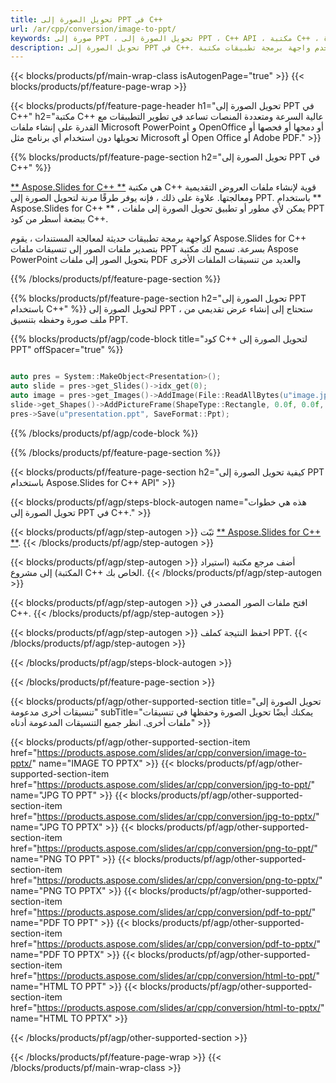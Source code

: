 ```yaml
---
title: تحويل الصورة إلى PPT في C++
url: /ar/cpp/conversion/image-to-ppt/
keywords: صورة إلى PPT ، تحويل الصورة إلى PPT ، C++ API ، مكتبة C++ ، صورة ، PPT
description: تحويل الصورة إلى PPT في C++. استخدم واجهة برمجة تطبيقات مكتبة C++ لتحويل ملفات الصور إلى ملفات PDF
---
```


{{< blocks/products/pf/main-wrap-class isAutogenPage="true" >}}
{{< blocks/products/pf/feature-page-wrap >}}

{{< blocks/products/pf/feature-page-header h1="تحويل الصورة إلى PPT في C++" h2="مكتبة C++ عالية السرعة ومتعددة المنصات تساعد في تطوير التطبيقات مع القدرة على إنشاء ملفات Microsoft PowerPoint و OpenOffice أو دمجها أو فحصها أو تحويلها دون استخدام أي برنامج مثل Microsoft أو Open Office أو Adobe PDF." >}}

{{% blocks/products/pf/feature-page-section h2="تحويل الصورة إلى PPT في C++" %}}

[** Aspose.Slides for C++ **](https://products.aspose.com/slides/ar/cpp/) هي مكتبة C++ قوية لإنشاء ملفات العروض التقديمية ومعالجتها. علاوة على ذلك ، فإنه يوفر طرقًا مرنة لتحويل الصورة إلى PPT. باستخدام ** Aspose.Slides for C++ ** ، يمكن لأي مطور أو تطبيق تحويل الصورة إلى ملفات PPT ببضعة أسطر من كود C++.

كواجهة برمجة تطبيقات حديثة لمعالجة المستندات ، يقوم Aspose.Slides for C++ بتصدير ملفات الصور إلى تنسيقات ملفات PPT بسرعة. تسمح لك مكتبة Aspose PowerPoint بتحويل الصور إلى ملفات PDF والعديد من تنسيقات الملفات الأخرى

{{% /blocks/products/pf/feature-page-section %}}

{{% blocks/products/pf/feature-page-section  h2="تحويل الصورة إلى PPT باستخدام C++" %}}
لتحويل الصورة إلى PPT ، ستحتاج إلى إنشاء عرض تقديمي من ملف صورة وحفظه بتنسيق PPT.

{{% blocks/products/pf/agp/code-block title="كود C++ لتحويل الصورة إلى PPT" offSpacer="true" %}}

```cpp

auto pres = System::MakeObject<Presentation>();
auto slide = pres->get_Slides()->idx_get(0);
auto image = pres->get_Images()->AddImage(File::ReadAllBytes(u"image.jpg"));
slide->get_Shapes()->AddPictureFrame(ShapeType::Rectangle, 0.0f, 0.0f, 720.0f, 540.0f, image);
pres->Save(u"presentation.ppt", SaveFormat::Ppt);

```

{{% /blocks/products/pf/agp/code-block %}}

{{% /blocks/products/pf/feature-page-section %}}

{{< blocks/products/pf/feature-page-section  h2="كيفية تحويل الصورة إلى PPT باستخدام Aspose.Slides for C++ API" >}}

{{< blocks/products/pf/agp/steps-block-autogen name="هذه هي خطوات تحويل الصورة إلى PPT في C++." >}}

{{< blocks/products/pf/agp/step-autogen >}}
ثبّت [** Aspose.Slides for C++ **](https://products.aspose.com/slides/ar/cpp/).
{{< /blocks/products/pf/agp/step-autogen >}}

{{< blocks/products/pf/agp/step-autogen >}}
أضف مرجع مكتبة (استيراد المكتبة) إلى مشروع C++ الخاص بك.
{{< /blocks/products/pf/agp/step-autogen >}}

{{< blocks/products/pf/agp/step-autogen >}}
افتح ملفات الصور المصدر في C++.
{{< /blocks/products/pf/agp/step-autogen >}}

{{< blocks/products/pf/agp/step-autogen >}}
احفظ النتيجة كملف PPT.
{{< /blocks/products/pf/agp/step-autogen >}}

{{< /blocks/products/pf/agp/steps-block-autogen >}}

{{< /blocks/products/pf/feature-page-section >}}

{{< blocks/products/pf/agp/other-supported-section title="تحويل الصورة إلى تنسيقات أخرى مدعومة" subTitle="يمكنك أيضًا تحويل الصورة وحفظها في تنسيقات ملفات أخرى. انظر جميع التنسيقات المدعومة أدناه" >}}

{{< blocks/products/pf/agp/other-supported-section-item href="https://products.aspose.com/slides/ar/cpp/conversion/image-to-pptx/" name="IMAGE TO PPTX" >}}
{{< blocks/products/pf/agp/other-supported-section-item href="https://products.aspose.com/slides/ar/cpp/conversion/jpg-to-ppt/" name="JPG TO PPT" >}}
{{< blocks/products/pf/agp/other-supported-section-item href="https://products.aspose.com/slides/ar/cpp/conversion/jpg-to-pptx/" name="JPG TO PPTX" >}}
{{< blocks/products/pf/agp/other-supported-section-item href="https://products.aspose.com/slides/ar/cpp/conversion/png-to-ppt/" name="PNG TO PPT" >}}
{{< blocks/products/pf/agp/other-supported-section-item href="https://products.aspose.com/slides/ar/cpp/conversion/png-to-pptx/" name="PNG TO PPTX" >}}
{{< blocks/products/pf/agp/other-supported-section-item href="https://products.aspose.com/slides/ar/cpp/conversion/pdf-to-ppt/" name="PDF TO PPT" >}}
{{< blocks/products/pf/agp/other-supported-section-item href="https://products.aspose.com/slides/ar/cpp/conversion/pdf-to-pptx/" name="PDF TO PPTX" >}}
{{< blocks/products/pf/agp/other-supported-section-item href="https://products.aspose.com/slides/ar/cpp/conversion/html-to-ppt/" name="HTML TO PPT" >}}
{{< blocks/products/pf/agp/other-supported-section-item href="https://products.aspose.com/slides/ar/cpp/conversion/html-to-pptx/" name="HTML TO PPTX" >}}


{{< /blocks/products/pf/agp/other-supported-section >}}

{{< /blocks/products/pf/feature-page-wrap >}}
{{< /blocks/products/pf/main-wrap-class >}}